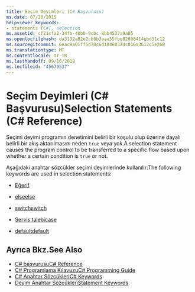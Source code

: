 ```yaml
---
title: Seçim Deyimleri (C# Başvurusu)
ms.date: 07/20/2015
helpviewer_keywords:
- statements [C#], selection
ms.assetid: cf21cfa2-34fb-48b0-9cbc-8bb4537a9a05
ms.openlocfilehash: da3132a82e2cb0b3aaa55fbe82898414ebd31c12
ms.sourcegitcommit: 6eac9a01ff5d70c6d18460324c016a3612c5e268
ms.translationtype: MT
ms.contentlocale: tr-TR
ms.lasthandoff: 09/16/2018
ms.locfileid: "45679537"
---
```

# <a name="selection-statements-c-reference"></a><span data-ttu-id="4a48a-102">Seçim Deyimleri (C# Başvurusu)</span><span class="sxs-lookup"><span data-stu-id="4a48a-102">Selection Statements (C# Reference)</span></span>
<span data-ttu-id="4a48a-103">Seçimi deyimi programın denetimini belirli bir koşulu olup üzerine dayalı belirli bir akış aktarılmasını neden `true` veya yok.</span><span class="sxs-lookup"><span data-stu-id="4a48a-103">A selection statement causes the program control to be transferred to a specific flow based upon whether a certain condition is `true` or not.</span></span>  
  
 <span data-ttu-id="4a48a-104">Aşağıdaki anahtar sözcükler seçimi deyimlerinde kullanılır:</span><span class="sxs-lookup"><span data-stu-id="4a48a-104">The following keywords are used in selection statements:</span></span>  
  
-   [<span data-ttu-id="4a48a-105">Eğer</span><span class="sxs-lookup"><span data-stu-id="4a48a-105">if</span></span>](../../../csharp/language-reference/keywords/if-else.md)  
  
-   [<span data-ttu-id="4a48a-106">else</span><span class="sxs-lookup"><span data-stu-id="4a48a-106">else</span></span>](../../../csharp/language-reference/keywords/if-else.md)  
  
-   [<span data-ttu-id="4a48a-107">switch</span><span class="sxs-lookup"><span data-stu-id="4a48a-107">switch</span></span>](../../../csharp/language-reference/keywords/switch.md)  
  
-   [<span data-ttu-id="4a48a-108">Servis talebi</span><span class="sxs-lookup"><span data-stu-id="4a48a-108">case</span></span>](../../../csharp/language-reference/keywords/switch.md)  
  
-   [<span data-ttu-id="4a48a-109">default</span><span class="sxs-lookup"><span data-stu-id="4a48a-109">default</span></span>](../../../csharp/language-reference/keywords/switch.md)  

## <a name="see-also"></a><span data-ttu-id="4a48a-110">Ayrıca Bkz.</span><span class="sxs-lookup"><span data-stu-id="4a48a-110">See Also</span></span>

- [<span data-ttu-id="4a48a-111">C# başvurusu</span><span class="sxs-lookup"><span data-stu-id="4a48a-111">C# Reference</span></span>](../../../csharp/language-reference/index.md)  
- [<span data-ttu-id="4a48a-112">C# Programlama Kılavuzu</span><span class="sxs-lookup"><span data-stu-id="4a48a-112">C# Programming Guide</span></span>](../../../csharp/programming-guide/index.md)  
- [<span data-ttu-id="4a48a-113">C# Anahtar Sözcükleri</span><span class="sxs-lookup"><span data-stu-id="4a48a-113">C# Keywords</span></span>](../../../csharp/language-reference/keywords/index.md)  
- [<span data-ttu-id="4a48a-114">Deyim Anahtar Sözcükleri</span><span class="sxs-lookup"><span data-stu-id="4a48a-114">Statement Keywords</span></span>](../../../csharp/language-reference/keywords/statement-keywords.md)
